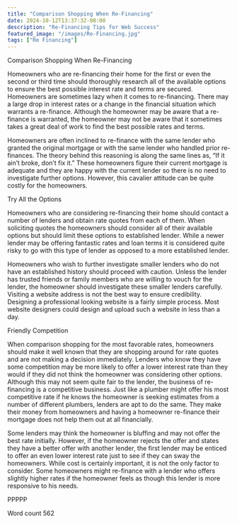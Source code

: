 ```yaml
---
title: "Comparison Shopping When Re-Financing"
date: 2024-10-12T13:37:32-08:00
description: "Re-Financing Tips for Web Success"
featured_image: "/images/Re-Financing.jpg"
tags: ["Re Financing"]
---
```


Comparison Shopping When Re-Financing

Homeowners who are re-financing their home for the first or even the second or third time should thoroughly research all of the available options to ensure the best possible interest rate and terms are secured. Homeowners are sometimes lazy when it comes to re-financing. There may a large drop in interest rates or a change in the financial situation which warrants a re-finance. Although the homeowner may be aware that a re-finance is warranted, the homeowner may not be aware that it sometimes takes a great deal of work to find the best possible rates and terms. 

Homeowners are often inclined to re-finance with the same lender who granted the original mortgage or with the same lender who handled prior re-finances. The theory behind this reasoning is along the same lines as, “If it ain’t broke, don’t fix it.” These homeowners figure their current mortgage is adequate and they are happy with the current lender so there is no need to investigate further options. However, this cavalier attitude can be quite costly for the homeowners. 

Try All the Options

Homeowners who are considering re-financing their home should contact a number of lenders and obtain rate quotes from each of them. When soliciting quotes the homeowners should consider all of their available options but should limit these options to established lender. While a newer lender may be offering fantastic rates and loan terms it is considered quite risky to go with this type of lender as opposed to a more established lender. 

Homeowners who wish to further investigate smaller lenders who do not have an established history should proceed with caution. Unless the lender has trusted friends or family members who are willing to vouch for the lender, the homeowner should investigate these smaller lenders carefully. Visiting a website address is not the best way to ensure credibility. Designing a professional looking website is a fairly simple process. Most website designers could design and upload such a website in less than a day. 

Friendly Competition

When comparison shopping for the most favorable rates, homeowners should make it well known that they are shopping around for rate quotes and are not making a decision immediately. Lenders who know they have some competition may be more likely to offer a lower interest rate than they would if they did not think the homeowner was considering other options. Although this may not seem quite fair to the lender, the business of re-financing is a competitive business. Just like a plumber might offer his most competitive rate if he knows the homeowner is seeking estimates from a number of different plumbers, lenders are apt to do the same. They make their money from homeowners and having a homeowner re-finance their mortgage does not help them out at all financially. 

Some lenders may think the homeowner is bluffing and may not offer the best rate initially. However, if the homeowner rejects the offer and states they have a better offer with another lender, the first lender may be enticed to offer an even lower interest rate just to see if they can sway the homeowners. While cost is certainly important, it is not the only factor to consider. Some homeowners might re-finance with a lender who offers slightly higher rates if the homeowner feels as though this lender is more responsive to his needs. 

PPPPP

Word count 562




